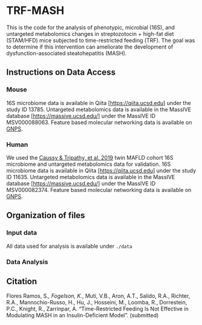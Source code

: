 # TRF-MASH

This is the code for the analysis of phenotypic, microbial (16S), and untargeted metabolomics changes in streptozotocin + high-fat diet (STAM/HFD) mice subjected to time-restricted feeding (TRF). The goal was to determine if this intervention can ameliorate the development of dysfunction-associated steatohepatitis (MASH).

## Instructions on Data Access

### Mouse

16S microbiome data is available in Qiita [https://qiita.ucsd.edu] under the study ID 13785. Untargeted metabolomics data is available in the MassIVE database [https://massive.ucsd.edu/] under the MassIVE ID MSV000088063. Feature based molecular networking data is available on [GNPS](https://gnps.ucsd.edu/ProteoSAFe/status.jsp?task=f41b3349635c4db3951083ad68727fc2).

### Human

We used the [Caussy & Tripathy, et al. 2019](https://www.nature.com/articles/s41467-019-09455-9) twin MAFLD cohort 16S microbiome and untargeted metabolomics data for validation. 16S microbiome data is available in Qiita [https://qiita.ucsd.edu] under the study ID 11635. Untargeted metabolomics data is available in the MassIVE database [https://massive.ucsd.edu/] under the MassIVE ID MSV000082374. Feature based molecular networking data is available on [GNPS](https://gnps.ucsd.edu/ProteoSAFe/status.jsp?task=778cfcb06dec4af3bf8bc8c50bb388dc). 

## Organization of files

### Input data
All data used for analysis is available under `./data`

### Data Analysis

## Citation

Flores Ramos, S.*, Fogelson, K.*, Muti, V.B., Aron, A.T., Salido, R.A., Richter, R.A., Mannochio-Russo, H., Hu, J., Hosseini, M., Loomba, R., Dorrestein, P.C., Knight, R., Zarrinpar, A. “Time-Restricted Feeding Is Not Effective in Modulating MASH in an Insulin-Deficient Model”. (submitted)
